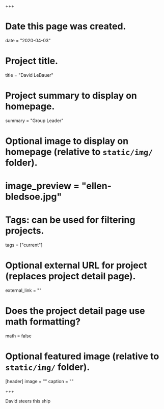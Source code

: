+++
# Date this page was created.
date = "2020-04-03"

# Project title.
title = "David LeBauer"

# Project summary to display on homepage.
summary = "Group Leader"

# Optional image to display on homepage (relative to `static/img/` folder).
# image_preview = "ellen-bledsoe.jpg"

# Tags: can be used for filtering projects.
tags = ["current"]

# Optional external URL for project (replaces project detail page).
external_link = ""

# Does the project detail page use math formatting?
math = false

# Optional featured image (relative to `static/img/` folder).
[header]
image = ""
caption = ""

+++

David steers this ship